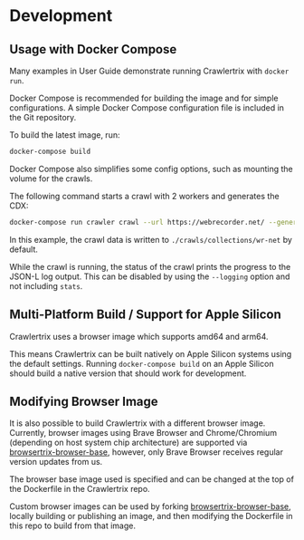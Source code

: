 # Development

## Usage with Docker Compose

Many examples in User Guide demonstrate running Crawlertrix with `docker run`.

Docker Compose is recommended for building the image and for simple configurations. A simple Docker Compose configuration file is included in the Git repository.

To build the latest image, run:

```sh
docker-compose build
```

Docker Compose also simplifies some config options, such as mounting the volume for the crawls.

The following command starts a crawl with 2 workers and generates the CDX:

```sh
docker-compose run crawler crawl --url https://webrecorder.net/ --generateCDX --collection wr-net --workers 2
```

In this example, the crawl data is written to `./crawls/collections/wr-net` by default.

While the crawl is running, the status of the crawl prints the progress to the JSON-L log output. This can be disabled by using the `--logging` option and not including `stats`.

## Multi-Platform Build / Support for Apple Silicon

Crawlertrix uses a browser image which supports amd64 and arm64.

This means Crawlertrix can be built natively on Apple Silicon systems using the default settings. Running `docker-compose build` on an Apple Silicon should build a native version that should work for development.

## Modifying Browser Image

It is also possible to build Crawlertrix with a different browser image. Currently, browser images using Brave Browser and Chrome/Chromium (depending on host system chip architecture) are supported via [browsertrix-browser-base](https://github.com/webrecorder/browsertrix-browser-base), however, only Brave Browser receives regular version updates from us.

The browser base image used is specified and can be changed at the top of the Dockerfile in the Crawlertrix repo.

Custom browser images can be used by forking [browsertrix-browser-base](https://github.com/webrecorder/browsertrix-browser-base), locally building or publishing an image, and then modifying the Dockerfile in this repo to build from that image.
